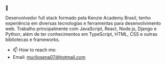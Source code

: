 👋

Desenvolvedor full stack formado pela Kenzie Academy Brasil, tenho experiência em diversas tecnologias e ferramentas para desenvolvimento web. Trabalho principalmente com JavaScript, React, Node.js, Django e Python, além de ter conhecimentos em TypeScript, HTML, CSS e outras bibliotecas e frameworks.




- 📫 How to reach me:
- Email: murilosena07@hotmail.com
